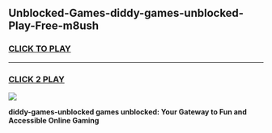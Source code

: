 
## Unblocked-Games-diddy-games-unblocked-Play-Free-m8ush
<h3>
<a href="https://premium76.site?title=diddy-games-unblocked&ref=10A">CLICK TO PLAY</a></h3>
<hr>

<h3>
<a href="https://premium76.site?title=diddy-games-unblocked&ref=10A">CLICK 2 PLAY</a>
  
</h3>

<a href="https://premium76.site?title=diddy-games-unblocked&ref=10A"><img src="https://clearcache.store/games.png"></a>


**diddy-games-unblocked games unblocked: Your Gateway to Fun and Accessible Online Gaming**
